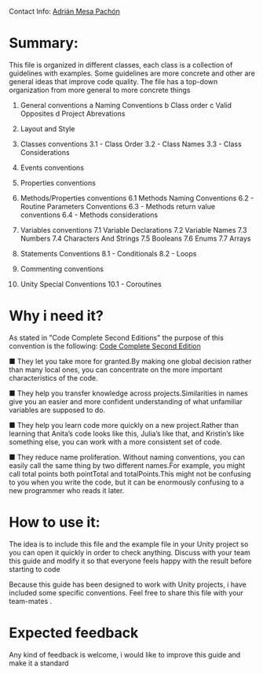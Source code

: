 Contact Info: [Adrián Mesa Pachón](https://www.linkedin.com/in/adrianmesa/)

# Summary:
 This file is organized in different classes, each class is a collection of guidelines with examples.
 Some guidelines are more concrete and other are general ideas that improve code quality.
The file has a top-down organization from more general to more concrete things

1. General conventions
a Naming Conventions
b Class order
c Valid Opposites
d Project Abrevations

2. Layout and Style

3. Classes conventions
3.1 - Class Order
3.2 - Class Names
3.3 - Class Considerations

4. Events conventions

5. Properties conventions

6. Methods/Properties conventions
6.1 Methods Naming Conventions
6.2 - Routine Parameters Conventions
6.3 - Methods return value conventions
6.4 - Methods considerations


7. Variables conventions
7.1 Variable Declarations
7.2 Variable Names
7.3 Numbers
7.4 Characters And Strings
7.5 Booleans
7.6 Enums
7.7 Arrays

8. Statements Conventions
8.1 - Conditionals
8.2 - Loops

9. Commenting conventions

10. Unity Special Conventions
10.1 - Coroutines

# Why i need it?
As stated in "Code Complete Second Editions" the purpose of this convention is the following:
[Code Complete Second Edition](https://www.amazon.com/Code-Complete-Practical-Handbook-Construction/dp/0735619670)

 ■ They let you take more for granted.By making one global decision rather than
 many local ones, you can concentrate on the more important characteristics of
 the code.

 ■ They help you transfer knowledge across projects.Similarities in names give you
 an easier and more confident understanding of what unfamiliar variables are
 supposed to do.

 ■ They help you learn code more quickly on a new project.Rather than learning
 that Anita’s code looks like this, Julia’s like that, and Kristin’s like something
 else, you can work with a more consistent set of code.

 ■ They reduce name proliferation. Without naming conventions, you can easily
 call the same thing by two different names.For example, you might call total
 points both pointTotal and totalPoints.This might not be confusing to you when
 you write the code, but it can be enormously confusing to a new programmer
 who reads it later.

# How to use it:
The idea is to include this file and the example file in your Unity project so you can open it quickly in order to check anything.
Discuss with your team this guide and modify it so that everyone feels happy with the result before starting to code

Because this guide has been designed to work with Unity projects, i have included some specific conventions.
Feel free to share this file with your team-mates .

# Expected feedback
Any kind of feedback is welcome, i would like to improve this guide and make it a standard
